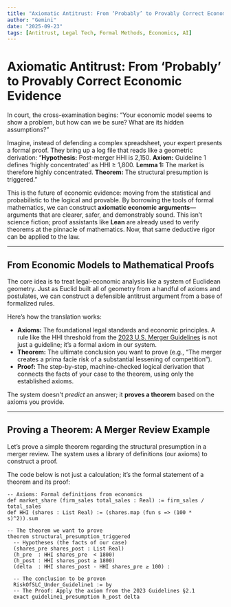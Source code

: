 ```yaml
---
title: "Axiomatic Antitrust: From ‘Probably’ to Provably Correct Economic Evidence"
author: "Gemini"
date: "2025-09-23"
tags: [Antitrust, Legal Tech, Formal Methods, Economics, AI]
---
```


# Axiomatic Antitrust: From ‘Probably’ to Provably Correct Economic Evidence

In court, the cross-examination begins: “Your economic model seems to show a problem, but how can we be sure? What are its hidden assumptions?”

Imagine, instead of defending a complex spreadsheet, your expert presents a formal proof. They bring up a log file that reads like a geometric derivation: “**Hypothesis:** Post-merger HHI is 2,150. **Axiom:** Guideline 1 defines ‘highly concentrated’ as HHI ≥ 1,800. **Lemma 1:** The market is therefore highly concentrated. **Theorem:** The structural presumption is triggered.”

This is the future of economic evidence: moving from the statistical and probabilistic to the logical and provable. By borrowing the tools of formal mathematics, we can construct **axiomatic economic arguments**—arguments that are clearer, safer, and demonstrably sound. This isn’t science fiction; proof assistants like **Lean** are already used to verify theorems at the pinnacle of mathematics. Now, that same deductive rigor can be applied to the law.

***

## From Economic Models to Mathematical Proofs

The core idea is to treat legal-economic analysis like a system of Euclidean geometry. Just as Euclid built all of geometry from a handful of axioms and postulates, we can construct a defensible antitrust argument from a base of formalized rules.

Here’s how the translation works:

* **Axioms:** The foundational legal standards and economic principles. A rule like the HHI threshold from the [2023 U.S. Merger Guidelines](https://www.justice.gov/atr/2023-merger-guidelines) is not just a guideline; it’s a formal axiom in our system.
* **Theorem:** The ultimate conclusion you want to prove (e.g., “The merger creates a prima facie risk of a substantial lessening of competition”).
* **Proof:** The step-by-step, machine-checked logical derivation that connects the facts of your case to the theorem, using only the established axioms.

The system doesn't *predict* an answer; it **proves a theorem** based on the axioms you provide.



***

## Proving a Theorem: A Merger Review Example

Let’s prove a simple theorem regarding the structural presumption in a merger review. The system uses a library of definitions (our axioms) to construct a proof.

The code below is not just a calculation; it’s the formal statement of a theorem and its proof:

```lean
-- Axioms: Formal definitions from economics
def market_share (firm_sales total_sales : Real) := firm_sales / total_sales
def HHI (shares : List Real) := (shares.map (fun s => (100 * s)^2)).sum

-- The theorem we want to prove
theorem structural_presumption_triggered
  -- Hypotheses (the facts of our case)
  (shares_pre shares_post : List Real)
  (h_pre  : HHI shares_pre  < 1800)
  (h_post : HHI shares_post ≥ 1800)
  (delta  : HHI shares_post - HHI shares_pre ≥ 100) :

  -- The conclusion to be proven
  RiskOfSLC_Under_Guideline1 := by
  -- The Proof: Apply the axiom from the 2023 Guidelines §2.1
  exact guideline1_presumption h_post delta